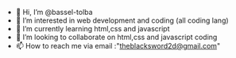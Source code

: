 - 👋 Hi, I’m @bassel-tolba
- 👀 I’m interested in web development and coding (all coding lang)
- 🌱 I’m currently learning html,css and javascript
- 💞️ I’m looking to collaborate on html,css and javascript coding
- 📫 How to reach me via email :"theblacksword2d@gmail.com"

<!---
bassel-tolba/bassel-tolba is a ✨ special ✨ repository because its `README.md` (this file) appears on your GitHub profile.
You can click the Preview link to take a look at your changes.
--->
